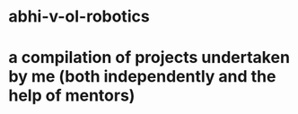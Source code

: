 # abhi-v-ol-robotics
# a compilation of projects undertaken by me (both independently and the help of mentors)
